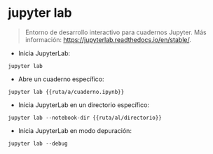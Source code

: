 # jupyter lab

> Entorno de desarrollo interactivo para cuadernos Jupyter.
> Más información: <https://jupyterlab.readthedocs.io/en/stable/>.

- Inicia JupyterLab:

`jupyter lab`

- Abre un cuaderno específico:

`jupyter lab {{ruta/a/cuaderno.ipynb}}`

- Inicia JupyterLab en un directorio específico:

`jupyter lab --notebook-dir {{ruta/al/directorio}}`

- Inicia JupyterLab en modo depuración:

`jupyter lab --debug`
